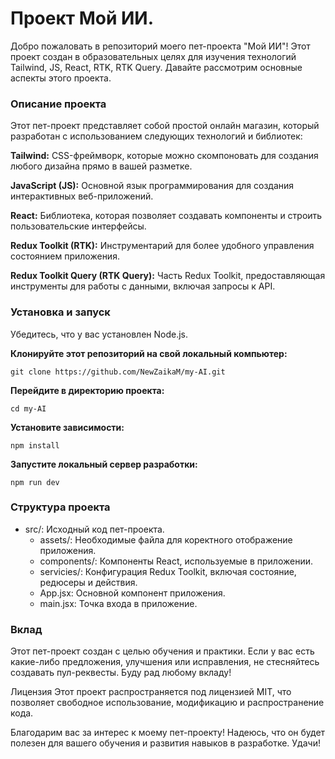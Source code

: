 # Проект Мой ИИ.

Добро пожаловать в репозиторий моего пет-проекта "Мой ИИ"! Этот проект создан в образовательных целях для изучения технологий Tailwind, JS, React, RTK, RTK Query. Давайте рассмотрим основные аспекты этого проекта.

### Описание проекта
Этот пет-проект представляет собой простой онлайн магазин, который разработан с использованием следующих технологий и библиотек:

**Tailwind:** CSS-фреймворк, которые можно скомпоновать для создания любого дизайна прямо в вашей разметке.

**JavaScript (JS):** Основной язык программирования для создания интерактивных веб-приложений.

**React:** Библиотека, которая позволяет создавать компоненты и строить пользовательские интерфейсы.

**Redux Toolkit (RTK):** Инструментарий для более удобного управления состоянием приложения.

**Redux Toolkit Query (RTK Query):** Часть Redux Toolkit, предоставляющая инструменты для работы с данными, включая запросы к API.

### Установка и запуск
Убедитесь, что у вас установлен Node.js.

**Клонируйте этот репозиторий на свой локальный компьютер:**
```
git clone https://github.com/NewZaikaM/my-AI.git
```

**Перейдите в директорию проекта:**
```
cd my-AI
```

**Установите зависимости:**
```
npm install
```

**Запустите локальный сервер разработки:**
```
npm run dev
```

### Структура проекта
- src/: Исходный код пет-проекта.
  - assets/: Необходимые файла для коректного отображение приложения.
  - components/: Компоненты React, используемые в приложении.
  - servicies/: Конфигурация Redux Toolkit, включая состояние, редюсеры и действия.
  - App.jsx: Основной компонент приложения.
  - main.jsx: Точка входа в приложение.

### Вклад
Этот пет-проект создан с целью обучения и практики. Если у вас есть какие-либо предложения, улучшения или исправления, не стесняйтесь создавать пул-реквесты. Буду рад любому вкладу!

Лицензия
Этот проект распространяется под лицензией MIT, что позволяет свободное использование, модификацию и распространение кода.

Благодарим вас за интерес к моему пет-проекту! Надеюсь, что он будет полезен для вашего обучения и развития навыков в разработке. Удачи!
